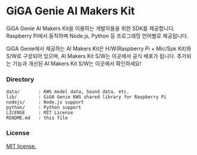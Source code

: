 # GiGA Genie AI Makers Kit

GiGA Genie AI Makers Kit을 이용하는 개발자들을 위한 SDK를 제공합니다.
Raspberry Pi에서 동작하며 Node.js, Python 등 프로그래밍 언어별로 제공됩니다.

GiGA Genie에서 제공하는 AI Makers Kit은 H/W(Raspberry Pi + Mic/Spk Kit)와 S/W로
구성되어 있으며, AI Makers Kit S/W는 이곳에서 공식 배포가 됩니다.
추가되는 기능과 개선된 AI Makers Kit S/W는 이곳에서 확인하세요!

### Directory

    data/       : KWS model data, Sound data, etc.
    lib/        : GiGA Genie KWS shared library for Raspberry Pi
    nodejs/     : Node.js support
    python/     : Python support
    LICENSE     : MIT License
    README.md   : this file
  
### License

[MIT license.](https://github.com/gigagenie/ai-makers-kit/blob/master/LICENSE)
